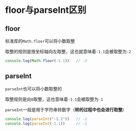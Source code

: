 
# floor与parseInt区别

## floor

标准库的`Math.floor`可以将小数取整

取整的规则是按坐标轴向左取整，这也就意味着`-1.1`会被取整为`-2`


```js
console.log(Math.floor(-1.1))   // -2
```

## parseInt

`parseInt`也可以将小数取整的

取整规则是向`0`取整，这也意味着`-1.1`会被取整为`-1`

`parseInt`一般是用于字符串转数字（**转的过程中也会进行取整**）

```js
console.log(parseInt("-1.1"))   // -1
console.log(parseInt(-1.1))     // -1
```
